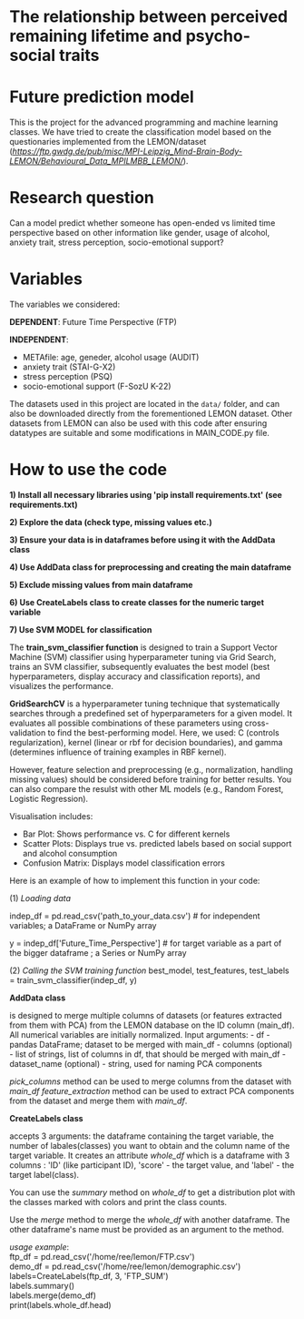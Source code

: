 # **The relationship between perceived remaining lifetime and psycho-social traits**


# Future prediction model 
This is the project for the advanced programming and machine learning classes. We have tried to create the classification model 
based on the questionaries implemented from the LEMON/dataset (*https://ftp.gwdg.de/pub/misc/MPI-Leipzig_Mind-Brain-Body-LEMON/Behavioural_Data_MPILMBB_LEMON/*).

# Research question
Can a model predict whether someone has open-ended vs limited time perspective based on other information like gender, usage of alcohol, anxiety trait, stress perception, socio-emotional support?

# Variables
The variables we considered:

**DEPENDENT**: Future Time Perspective (FTP)

**INDEPENDENT**: 

- METAfile: age, geneder, alcohol usage (AUDIT)
- anxiety trait (STAI-G-X2)
- stress perception (PSQ)
- socio-emotional support (F-SozU K-22)

The datasets used in this project are located in the `data/` folder, and can also be downloaded directly from the forementioned LEMON dataset.
Other datasets from LEMON can also be used with this code after ensuring datatypes are suitable and some modifications in MAIN_CODE.py file.

# How to use the code

**1) Install all necessary libraries using 'pip install requirements.txt' (see requirements.txt)**

**2) Explore the data (check type, missing values etc.)**

**3) Ensure your data is in dataframes before using it with the AddData class**

**4) Use AddData class for preprocessing and creating the main dataframe**

**5) Exclude missing values from main dataframe**

**6) Use CreateLabels class to create classes for the numeric target variable**

**7) Use SVM MODEL for classification**

The **train_svm_classifier function** is designed to train a Support Vector Machine (SVM) classifier using hyperparameter tuning via Grid Search, trains an SVM classifier, subsequently evaluates the best model (best hyperparameters, display accuracy and classification reports), and visualizes the performance.

**GridSearchCV** is a hyperparameter tuning technique that systematically searches through a predefined set of 
hyperparameters for a given model. It evaluates all possible combinations of these parameters using cross-validation to find the best-performing model. Here, we used: C (controls regularization), kernel (linear or rbf for decision    boundaries), and gamma (determines influence of training examples in RBF kernel).

However, feature selection and preprocessing (e.g., normalization, handling missing values) should be considered before training for better results. You can also compare   the resulst with other ML models (e.g., Random Forest, Logistic Regression).

Visualisation includes:

- Bar Plot: Shows performance vs. C for different kernels
- Scatter Plots: Displays true vs. predicted labels based on social support and alcohol consumption
- Confusion Matrix: Displays model classification errors

Here is an example of how to implement this function in your code:

(1) *Loading data*

indep_df = pd.read_csv('path_to_your_data.csv')  # for independent variables; a DataFrame or NumPy array

y = indep_df['Future_Time_Perspective']  # for target variable as a part of the bigger dataframe ; a Series or NumPy array

(2) *Calling the SVM training function*
best_model, test_features, test_labels = train_svm_classifier(indep_df, y)

**AddData class**

is designed to merge multiple columns of datasets (or features extracted from them with PCA) from the LEMON database on the ID column (main_df).
All numerical variables are initially normalized.
     Input arguments:
       - df - pandas DataFrame; dataset to be merged with main_df
       - columns (optional) - list of strings,  list of columns in df, that should be merged with main_df
       - dataset_name (optional) - string, used for naming PCA components

*pick_columns* method can be used to merge columns from the dataset with *main_df*
*feature_extraction* method can be used to extract PCA components from the dataset and merge them with *main_df*.  

**CreateLabels class**

accepts 3 arguments:  the dataframe containing the target variable, the number of labales(classes) you want to obtain and the column name of the target variable. It creates an attribute *whole_df* which is a dataframe with 3 columns : 'ID' (like participant ID), 'score' - the target value, and 'label' - the target label(class). 

You can use the *summary* method on *whole_df* to get a distribution plot with the classes marked with colors and print the class counts.

Use the *merge* method to merge the *whole_df* with another dataframe. The other dataframe's name must be provided as an argument to the method. 

*usage example*: <br />
ftp_df = pd.read_csv('/home/ree/lemon/FTP.csv') <br />
demo_df = pd.read_csv('/home/ree/lemon/demographic.csv') <br />
labels=CreateLabels(ftp_df, 3, 'FTP_SUM') <br />
labels.summary() <br />
labels.merge(demo_df) <br />
print(labels.whole_df.head) <br />
